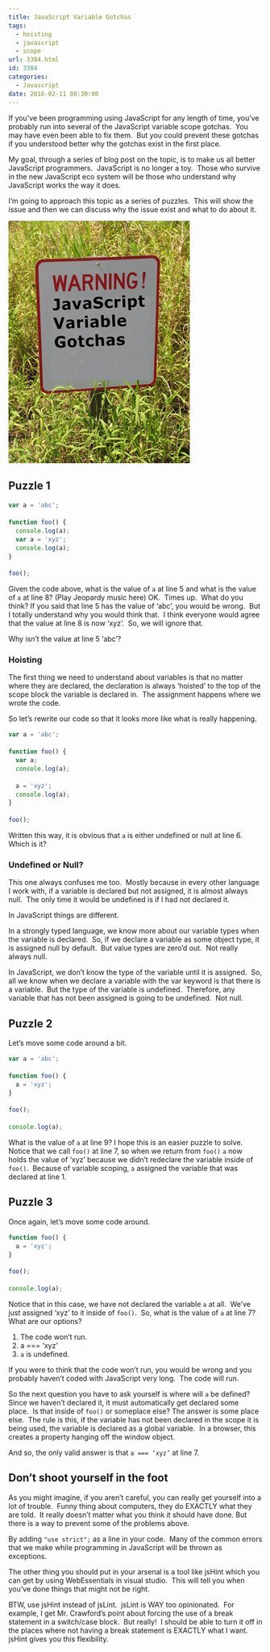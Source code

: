 ```yaml
---
title: JavaScript Variable Gotchas
tags:
  - hoisting
  - javascript
  - scope
url: 3384.html
id: 3384
categories:
  - Javascript
date: 2016-02-11 08:30:00
---
```


If you’ve been programming using JavaScript for any length of time, you’ve probably run into several of the JavaScript variable scope gotchas.  You may have even been able to fix them.  But you could prevent these gotchas if you understood better why the gotchas exist in the first place.

My goal, through a series of blog post on the topic, is to make us all better JavaScript programmers.  JavaScript is no longer a toy.  Those who survive in the new JavaScript eco system will be those who understand why JavaScript works the way it does.

I’m going to approach this topic as a series of puzzles.  This will show the issue and then we can discuss why the issue exist and what to do about it.

![JavaScript Variable Gotchas](/uploads/2016/02/image.png "image")

<!-- more -->

Puzzle 1
--------

``` javascript
var a = 'abc';

function foo() {
  console.log(a);
  var a = 'xyz';
  console.log(a);
}

foo();
```

Given the code above, what is the value of `a` at line 5 and what is the value of `a` at line 8? (Play Jeopardy music here) OK.  Times up.  What do you think? If you said that line 5 has the value of ‘abc’, you would be wrong.  But I totally understand why you would think that.  I think everyone would agree that the value at line 8 is now ‘xyz’.  So, we will ignore that.

Why isn’t the value at line 5 ‘abc’?

### Hoisting

The first thing we need to understand about variables is that no matter where they are declared, the declaration is always ‘hoisted’ to the top of the scope block the variable is declared in.  The assignment happens where we wrote the code.

So let’s rewrite our code so that it looks more like what is really happening.

``` javascript
var a = 'abc';

function foo() {
  var a;
  console.log(a);

  a = 'xyz';
  console.log(a);
}

foo();
```

Written this way, it is obvious that `a` is either undefined or null at line 6.  Which is it?

### Undefined or Null?

This one always confuses me too.  Mostly because in every other language I work with, if a variable is declared but not assigned, it is almost always null.  The only time it would be undefined is if I had not declared it.

In JavaScript things are different.

In a strongly typed language, we know more about our variable types when the variable is declared.  So, if we declare a variable as some object type, it is assigned null by default.  But value types are zero’d out.  Not really always null.

In JavaScript, we don’t know the type of the variable until it is assigned.  So, all we know when we declare a variable with the var keyword is that there is a variable.  But the type of the variable is undefined.  Therefore, any variable that has not been assigned is going to be undefined.  Not null.

Puzzle 2
--------

Let’s move some code around a bit.

``` javascript
var a = 'abc';

function foo() {
  a = 'xyz';
}

foo();

console.log(a);
```

What is the value of `a` at line 9? I hope this is an easier puzzle to solve.  Notice that we call `foo()` at line 7, so when we return from `foo()` `a` now holds the value of ‘xyz’ because we didn’t redeclare the variable inside of `foo()`.  Because of variable scoping, `a` assigned the variable that was declared at line 1.

Puzzle 3
--------

Once again, let’s move some code around.

``` javascript
function foo() {
  a = 'xyz';
}

foo();

console.log(a);
```

Notice that in this case, we have not declared the variable `a` at all.  We’ve just assigned ‘xyz’ to it inside of `foo()`.  So, what is the value of `a` at line 7? What are our options?

1.  The code won’t run.
2.  a === ‘xyz’
3.  `a` is undefined.

If you were to think that the code won’t run, you would be wrong and you probably haven’t coded with JavaScript very long.  The code will run.

So the next question you have to ask yourself is where will `a` be defined?  Since we haven’t declared it, it must automatically get declared some place.  Is that inside of `foo()` or someplace else? The answer is some place else.  The rule is this, if the variable has not been declared in the scope it is being used, the variable is declared as a global variable.  In a browser, this creates a property hanging off the window object.

And so, the only valid answer is that `a === ‘xyz’` at line 7.

Don’t shoot yourself in the foot
--------------------------------

As you might imagine, if you aren’t careful, you can really get yourself into a lot of trouble.  Funny thing about computers, they do EXACTLY what they are told.  It really doesn’t matter what you think it should have done. But there is a way to prevent some of the problems above.

By adding `"use strict";` as a line in your code.  Many of the common errors that we make while programming in JavaScript will be thrown as exceptions.

The other thing you should put in your arsenal is a tool like jsHint which you can get by using WebEssentials in visual studio.  This will tell you when you’ve done things that might not be right.

BTW, use jsHint instead of jsLint.  jsLint is WAY too opinionated.  For example, I get Mr. Crawford’s point about forcing the use of a break statement in a switch/case block.  But really!  I should be able to turn it off in the places where not having a break statement is EXACTLY what I want.  jsHint gives you this flexibility.
